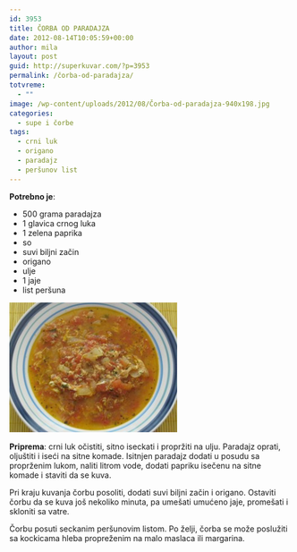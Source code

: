 ```yaml
---
id: 3953
title: ČORBA OD PARADAJZA
date: 2012-08-14T10:05:59+00:00
author: mila
layout: post
guid: http://superkuvar.com/?p=3953
permalink: /čorba-od-paradajza/
totvreme:
  - ""
image: /wp-content/uploads/2012/08/Čorba-od-paradajza-940x198.jpg
categories:
  - supe i čorbe
tags:
  - crni luk
  - origano
  - paradajz
  - peršunov list
---
```

**Potrebno je**:

  * 500 grama paradajza
  * 1 glavica crnog luka
  * 1 zelena paprika
  * so
  * suvi biljni začin
  * origano
  * ulje
  * 1 jaje
  * list peršuna

<img class="alignnone size-medium wp-image-3962" title="Čorba od paradajza" src="/wp-content/uploads/2012/08/orba-od-paradajza-e1344859545283-300x232.jpg" alt="" width="300" height="232" /> 

**Priprema**: crni luk očistiti, sitno iseckati i propržiti na ulju. Paradajz oprati, oljuštiti i iseći na sitne komade. Isitnjen paradajz dodati u posudu sa proprženim lukom, naliti litrom vode, dodati papriku isečenu na sitne komade i staviti da se kuva.

Pri kraju kuvanja čorbu posoliti, dodati suvi biljni začin i origano. Ostaviti čorbu da se kuva još nekoliko minuta, pa umešati umućeno jaje, promešati i skloniti sa vatre.

Čorbu posuti seckanim peršunovim listom. Po želji, čorba se može poslužiti sa kockicama hleba propreženim na malo maslaca ili margarina.